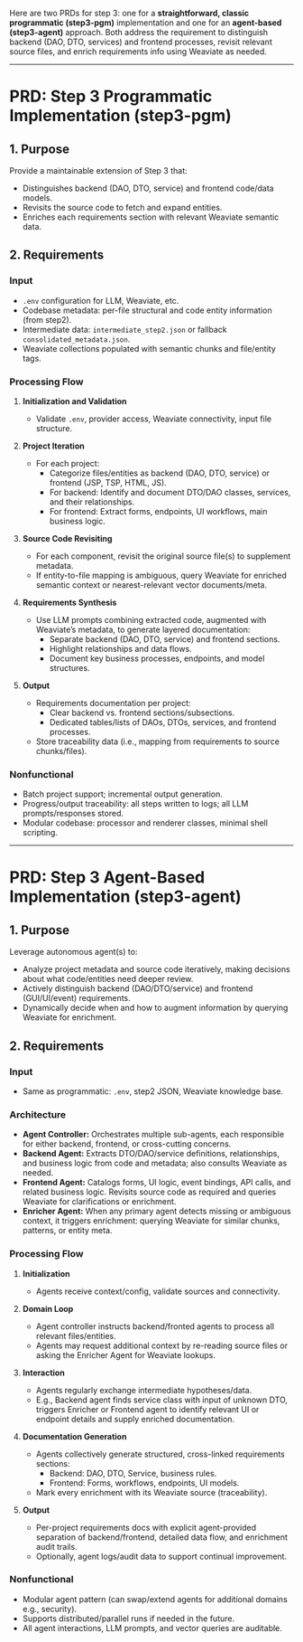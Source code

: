Here are two PRDs for step 3: one for a **straightforward, classic programmatic (step3-pgm)** implementation and one for an **agent-based (step3-agent)** approach. Both address the requirement to distinguish backend (DAO, DTO, services) and frontend processes, revisit relevant source files, and enrich requirements info using Weaviate as needed.

***

# PRD: Step 3 Programmatic Implementation (step3-pgm)

## 1. Purpose

Provide a maintainable extension of Step 3 that:
- Distinguishes backend (DAO, DTO, service) and frontend code/data models.
- Revisits the source code to fetch and expand entities.
- Enriches each requirements section with relevant Weaviate semantic data.

## 2. Requirements

### Input
- `.env` configuration for LLM, Weaviate, etc.
- Codebase metadata: per-file structural and code entity information (from step2).
- Intermediate data: `intermediate_step2.json` or fallback `consolidated_metadata.json`.
- Weaviate collections populated with semantic chunks and file/entity tags.

### Processing Flow

1. **Initialization and Validation**
   - Validate `.env`, provider access, Weaviate connectivity, input file structure.

2. **Project Iteration**
   - For each project:
     - Categorize files/entities as backend (DAO, DTO, service) or frontend (JSP, TSP, HTML, JS).
     - For backend: Identify and document DTO/DAO classes, services, and their relationships.
     - For frontend: Extract forms, endpoints, UI workflows, main business logic.

3. **Source Code Revisiting**
   - For each component, revisit the original source file(s) to supplement metadata.
   - If entity-to-file mapping is ambiguous, query Weaviate for enriched semantic context or nearest-relevant vector documents/meta.

4. **Requirements Synthesis**
   - Use LLM prompts combining extracted code, augmented with Weaviate’s metadata, to generate layered documentation:
     - Separate backend (DAO, DTO, service) and frontend sections.
     - Highlight relationships and data flows.
     - Document key business processes, endpoints, and model structures.

5. **Output**
   - Requirements documentation per project:
     - Clear backend vs. frontend sections/subsections.
     - Dedicated tables/lists of DAOs, DTOs, services, and frontend processes.
   - Store traceability data (i.e., mapping from requirements to source chunks/files).

### Nonfunctional
- Batch project support; incremental output generation.
- Progress/output traceability: all steps written to logs; all LLM prompts/responses stored.
- Modular codebase: processor and renderer classes, minimal shell scripting.

***

# PRD: Step 3 Agent-Based Implementation (step3-agent)

## 1. Purpose

Leverage autonomous agent(s) to:
- Analyze project metadata and source code iteratively, making decisions about what code/entities need deeper review.
- Actively distinguish backend (DAO/DTO/service) and frontend (GUI/UI/event) requirements.
- Dynamically decide when and how to augment information by querying Weaviate for enrichment.

## 2. Requirements

### Input
- Same as programmatic: `.env`, step2 JSON, Weaviate knowledge base.

### Architecture

- **Agent Controller:** Orchestrates multiple sub-agents, each responsible for either backend, frontend, or cross-cutting concerns.
- **Backend Agent:** Extracts DTO/DAO/service definitions, relationships, and business logic from code and metadata; also consults Weaviate as needed.
- **Frontend Agent:** Catalogs forms, UI logic, event bindings, API calls, and related business logic. Revisits source code as required and queries Weaviate for clarifications or enrichment.
- **Enricher Agent:** When any primary agent detects missing or ambiguous context, it triggers enrichment: querying Weaviate for similar chunks, patterns, or entity meta.

### Processing Flow

1. **Initialization**
   - Agents receive context/config, validate sources and connectivity.

2. **Domain Loop**
   - Agent controller instructs backend/fronted agents to process all relevant files/entities.
   - Agents may request additional context by re-reading source files or asking the Enricher Agent for Weaviate lookups.

3. **Interaction**
   - Agents regularly exchange intermediate hypotheses/data.
   - E.g., Backend agent finds service class with input of unknown DTO, triggers Enricher or Frontend agent to identify relevant UI or endpoint details and supply enriched documentation.

4. **Documentation Generation**
   - Agents collectively generate structured, cross-linked requirements sections:
     - Backend: DAO, DTO, Service, business rules.
     - Frontend: Forms, workflows, endpoints, UI models.
   - Mark every enrichment with its Weaviate source (traceability).

5. **Output**
   - Per-project requirements docs with explicit agent-provided separation of backend/frontend, detailed data flow, and enrichment audit trails.
   - Optionally, agent logs/audit data to support continual improvement.

### Nonfunctional
- Modular agent pattern (can swap/extend agents for additional domains e.g., security).
- Supports distributed/parallel runs if needed in the future.
- All agent interactions, LLM prompts, and vector queries are auditable.

